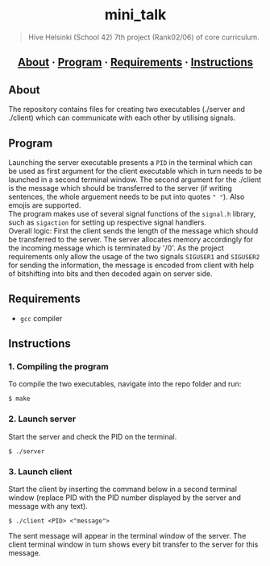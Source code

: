 <h1 align="center">mini_talk</h1>

> Hive Helsinki (School 42) 7th project (Rank02/06) of core curriculum.

<h2 align="center">
	<a href="#about">About</a>
	<span> · </span>
	<a href="#program">Program</a>
	<span> · </span>
	<a href="#requirements">Requirements</a>
	<span> · </span>
	<a href="#instructions">Instructions</a>
</h2>

## About
The repository contains files for creating two executables (./server and ./client) which can communicate with each other by utilising signals.

## Program
Launching the server executable presents a `PID` in the terminal which can be used as first argument for the client executable which in turn
needs to be launched in a second terminal window. The second argument for the ./client is the message which should be transferred to the server (if writing sentences, the whole arguement 
needs to be put into quotes `" "`). Also emojis are supported.  
The program makes use of several signal functions of the `signal.h` library, such as `sigaction` for setting up respective signal handlers.   
Overall logic: First the client sends the length of the message which should be transferred to the server. The server allocates memory accordingly for the incoming message which is terminated by '/0'. As the project requirements only allow the usage of the two signals `SIGUSER1` and `SIGUSER2` for sending the information, the message is encoded from client with help of bitshifting into bits and then decoded again on server side.

## Requirements
- `gcc` compiler

## Instructions

### 1. Compiling the program

To compile the two executables, navigate into the repo folder and run:

```
$ make 
```

### 2. Launch server

Start the server and check the PID on the terminal.
```
$ ./server
```

### 3. Launch client

Start the client by inserting the command below in a second terminal window (replace PID with the PID number displayed by the server and message with any text).
```
$ ./client <PID> <"message">
```
The sent message will appear in the terminal window of the server. The client terminal window in turn shows every bit transfer to the server for this message.
